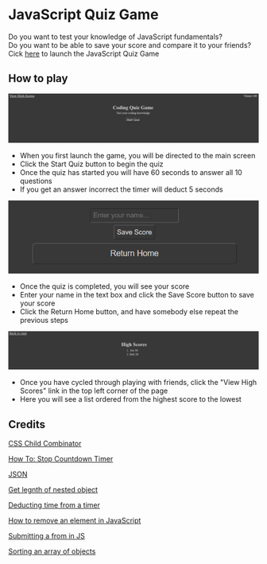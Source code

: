 # JavaScript Quiz Game

Do you want to test your knowledge of JavaScript fundamentals?
<br>
Do you want to be able to save your score and compare it to your friends?
<br>
Cick [here](link) to launch the JavaScript Quiz Game

## How to play

![Image of main screen]( ./assets/images/main-screen.png)

* When you first launch the game, you will be directed to the main screen
* Click the Start Quiz button to begin the quiz
* Once the quiz has started you will have 60 seconds to answer all 10 questions
* If you get an answer incorrect the timer will deduct 5 seconds

![Image of scrren to save score](./assets/images/save-score.png)

* Once the quiz is completed, you will see your score
* Enter your name in the text box and click the Save Score button to save your score
* Click the Return Home button, and have somebody else repeat the previous steps

![Image of high score screen](./assets/images/high-scores.png)

* Once you have cycled through playing with friends, click the "View High Scores" link in the top left corner of the page
* Here you will see a list ordered from the highest score to the lowest


## Credits

[CSS Child Combinator](https://developer.mozilla.org/en-US/docs/Web/CSS/Child_combinator)

[How To: Stop Countdown Timer](https://www.javatpoint.com/javascript-timer#:~:text=JavaScript%20offers%20two%20functions%20clearTimeout,stop%20the%20code%20execution%20beforehand.)

[JSON](https://www.w3schools.com/js/js_json.asp)

[Get legnth of nested object](https://stackoverflow.com/questions/43118645/get-length-of-nested-javascript-object)

[Deducting time from a timer](https://stackoverflow.com/questions/60370557/how-can-you-deduct-10-seconds-from-a-running-timer-in-javascript)

[How to remove an element in JavaScript](https://developer.mozilla.org/en-US/docs/Web/API/Element/remove)

[Submitting a from in JS](https://www.freecodecamp.org/news/how-to-submit-a-form-with-javascript/)

[Sorting an array of objects](https://stackoverflow.com/questions/979256/sorting-an-array-of-objects-by-property-values)